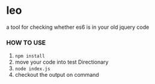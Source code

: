 # leo
a tool for checking whether es6 is in your old jquery code 

### HOW TO USE
1. `` npm install ``
2. move your code into test Directionary
3. `` node index.js ``
4. checkout the output on command
